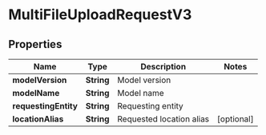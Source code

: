

# MultiFileUploadRequestV3


## Properties

| Name | Type | Description | Notes |
|------------ | ------------- | ------------- | -------------|
|**modelVersion** | **String** | Model version |  |
|**modelName** | **String** | Model name |  |
|**requestingEntity** | **String** | Requesting entity |  |
|**locationAlias** | **String** | Requested location alias |  [optional] |



